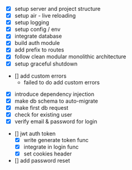 - [x] setup server and project structure
- [x] setup air - live reloading
- [x] setup logging
- [x] setup config / env
- [x] integrate database
- [x] build auth module
- [x] add prefix to routes
- [x] follow clean modular monolithic architecture
- [x] setup graceful shutdown
- [] add custom errors
  - failed to do add custom errors
- [x] introduce dependency injection
- [x] make db schema to auto-migrate
- [x] make first db request
- [x] check for existing user
- [x] verify email & password for login
- [] jwt auth token
  - [x] write generate token func
  - [x] integrate in login func
  - [x] set cookies header
- [] add password reset